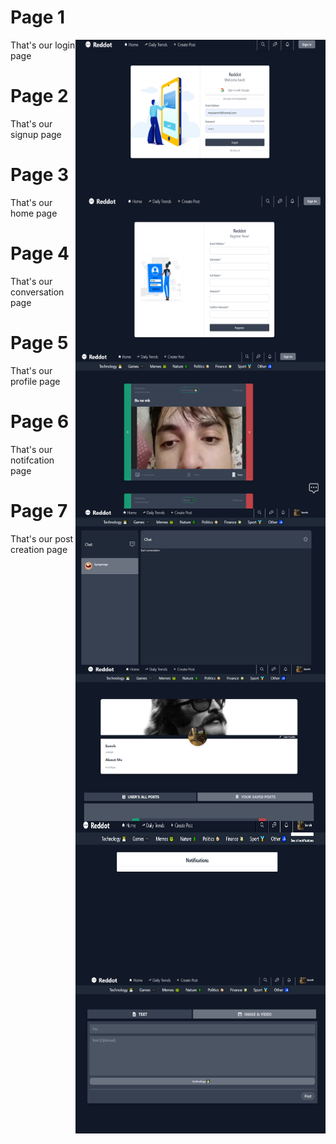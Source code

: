 # Page 1

<img src="https://github.com/SemihArslanhw/Reddot/blob/main/backend/images/1.png?raw=true" align="right" width="400" height="250">

That's our login page

# Page 2
<img src="https://github.com/SemihArslanhw/Reddot/blob/main/backend/images/2.png?raw=true" align="right" width="400" height="250">

That's our signup page

# Page 3

<img src="https://github.com/SemihArslanhw/Reddot/blob/main/backend/images/3.png?raw=true" align="right" width="400" height="250">

That's our home page

# Page 4

<img src="https://github.com/SemihArslanhw/Reddot/blob/main/backend/images/4.png?raw=true" align="right" width="400" height="250">

That's our conversation page

# Page 5

<img src="https://github.com/SemihArslanhw/Reddot/blob/main/backend/images/5.png?raw=true" align="right" width="400" height="250">

That's our profile page

# Page 6

<img src="https://github.com/SemihArslanhw/Reddot/blob/main/backend/images/6.png?raw=true" align="right" width="400" height="250">

That's our notifcation page

# Page 7

<img src="https://github.com/SemihArslanhw/Reddot/blob/main/backend/images/7.png?raw=true" align="right" width="400" height="250">

That's our post creation page
